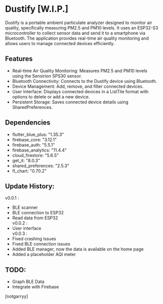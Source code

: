 # Dustify [W.I.P.]
Dustify is a portable ambient particulate analyzer designed to monitor air quality, specifically measuring PM2.5 and PM10 levels. It uses an ESP32-S3 microcontroller to collect sensor data and send it to a smartphone via Bluetooth. The application provides real-time air quality monitoring and allows users to manage connected devices efficiently.

## Features
- Real-time Air Quality Monitoring: Measures PM2.5 and PM10 levels using the Sensirion SPS30 sensor.
- Bluetooth Connectivity: Connects to the Dustify device using Bluetooth.
- Device Management: Add, remove, and filter connected devices.
- User Interface: Displays connected devices in a ListTile format with options to delete or add a new device.
- Persistent Storage: Saves connected device details using SharedPreferences.

## Dependencies
- flutter_blue_plus: "1.35.3"<br>
- firebase_core: "3.12.1"<br>
- firebase_auth: "5.5.1"<br>
- firebase_analytics: "11.4.4"<br>
- cloud_firestore: "5.6.5"<br>
- get_it: "8.0.3"<br>
- shared_preferences: "2.5.3"<br>
- fl_chart: "0.70.2"

## Update History:
v0.0.1 : <br>
- BLE scanner<br>
- BLE connection to ESP32<br>
- Read data from ESP32<br>
v0.0.2 : <br>
- User interface<br>
v0.0.3 :<br>
- Fixed crashing issues<br>
- Fixed BLE connection issues<br>
- Added BLE manager, now the data is available on the home page<br>
- Added a placeholder AQI meter

## TODO:
- Graph BLE Data
- Integrate with Firebase

[notgarryy]
